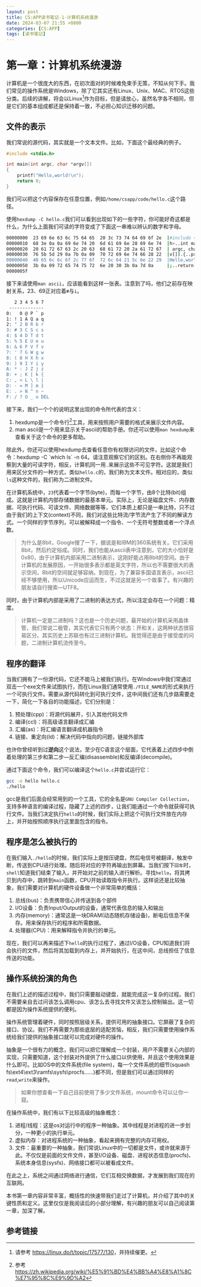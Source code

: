 ```yaml
---
layout: post
title: CS:APP读书笔记-1-计算机系统漫游
date: 2024-03-07 21:55 +0800
categories: [CS:APP]
tags: [读书笔记]
---
```

# 第一章：计算机系统漫游

计算机是一个很庞大的东西，在初次面对的时候难免束手无策，不知从何下手。我们常见的操作系统是Windows，除了它其实还有Linux、Unix、MAC、RTOS这些分类。后续的讲解，将会以Linux[^linux-for-what]作为目标，但是请放心，虽然名字各不相同，但是它们的基本组成都还是保持着一致，不必担心知识迁移的问题。

## 文件的表示

我们常说的源代码，其实就是一个文本文件。比如，下面这个最经典的例子。

```c
#include <stdio.h>

int main(int argc, char *argv[])
{
    printf("Hello,world!\n");
    return 0;
}
```

我们可以把这个内容保存在任意位置，例如`/home/csapp/code/hello.c`这个路径。

使用`hexdump -C hello.c`我们可以看到出现如下的一些字符，你可能好奇这都是什么，为什么上面我们可读的字符变成了下面这一串难以辨认的数字和字母。

```bash
00000000  23 69 6e 63 6c 75 64 65  20 3c 73 74 64 69 6f 2e  |#include <stdio.|
00000010  68 3e 0a 0a 69 6e 74 20  6d 61 69 6e 28 69 6e 74  |h>..int main(int|
00000020  20 61 72 67 63 2c 20 63  68 61 72 20 2a 61 72 67  | argc, char *arg|
00000030  76 5b 5d 29 0a 7b 0a 09  70 72 69 6e 74 66 28 22  |v[]).{..printf("|
00000040  48 65 6c 6c 6f 2c 77 6f  72 6c 64 21 5c 6e 22 29  |Hello,world!\n")|
00000050  3b 0a 09 72 65 74 75 72  6e 20 30 3b 0a 7d 0a     |;..return 0;.}.|
0000005f

```

接下来请使用`man ascii`，应该能看到这样一张表。注意到了吗，他们之前存在映射关系，23、69正对应着`#`与`i`。

```bash
   2 3 4 5 6 7       
 -------------
0:   0 @ P ` p
1: ! 1 A Q a q
2: " 2 B R b r
3: # 3 C S c s
4: $ 4 D T d t
5: % 5 E U e u
6: & 6 F V f v
7: ' 7 G W g w
8: ( 8 H X h x
9: ) 9 I Y i y
A: * : J Z j z
B: + ; K [ k {
C: , < L \ l |
D: - = M ] m }
E: . > N ^ n ~
F: / ? O _ o DEL

```

接下来，我们一个个的说明这里出现的命令所代表的含义：

1. hexdump是一个命令行[^cmd-for-what]工具，用来按照用户需要的格式来展示文件内容。
2. man ascii是一个用来显示关于ascii的帮助手册。你还可以使用`man hexdump`来查看关于这个命令的更多帮助。

除此外，你还可以使用hexdump去查看任意你有权限访问的文件，比如这个命令：hexdump -C \`which ls\` -n 64。请注意观察它们的区别。在右侧你不再能观察到大量的可读字符，相反，计算机同一用`.`来展示这些不可见字符。这就是我们用来区分文件的一种方式，类似`hello.c`的，我们称为文本文件。相对应的，类似`ls`这种文件的，我们称为二进制文件。

在计算机系统中，`23`代表着一个字节(byte)，而每一个字节，由8个比特(bit)组成。这就是计算机内部存储数据的最基本单元。实际上，无论是磁盘文件、内存数据、可执行代码、可读文件、网络数据等等，它们本质上都只是一串比特，只不过由于我们的上下文(context)不同，我们对这些比特流/字节流产生了不同的解读方式。一个同样的字节序列，可以被解释成一个指令、一个无符号整数或者一个浮点数。

> 为什么是8bit，Google搜了一下，据说是和IBM的360系统有关。它们采用8bit，然后约定俗成。同时，我们也能从ascii表中注意到，它的大小恰好是0x80，由于计算机内部采用二进制表示，这刚好能占用8bit的空间。由于计算机的发展原因，一开始很多表示都是英文字符，所以也不需要很大的表示空间，8bit的空间就足够容纳。到现在，为了兼容多国语言表示，ascii已经不够使用，所以Unicode应运而生，不过这就是另一个故事了。有兴趣的朋友请自行搜索—UTF8。

同时，由于计算机内部是采用了二进制的表达方式，所以注定会存在一个问题：精度。

> 计算机一定是二进制吗？这也是一个历史问题，最开始的计算机采用晶体管，我们常说二极管，其实代表它只有两个状态：开和关，这两种状态很容易区分。其实历史上苏联也有过三进制计算机。我觉得还是由于接受度的问题，二进制计算机流传至今。

## 程序的翻译

当我们拥有了一份源代码，它还不能马上被我们执行。在Windows中我们常通过双击一个exe文件来试图执行，而在Linux我们通常使用`./FILE_NAME`的形式来执行一个可执行文件。需要从源代码转化到可执行文件，这中间我们还有几步路需要走一下，简化一下各自的功能描述，它们分别是：

1. 预处理(cpp)：将源代码展开，引入其他代码文件
2. 编译(ccl)：将高级语言翻译成汇编
3. 汇编(as)：将汇编语言翻译成机器指令
4. 链接、重定向(ld)：解决代码中指向的问题，链接外部库

也许你曾经听到过**逆向**这个说法，至少在C语言这个层面，它代表着上述四步中倒着处理的第三步和第二步—反汇编(disassemble)和反编译(decompile)。

通过下面这个命令，我们可以编译这个`hello.c`并尝试运行它：

```bash
gcc -o hello hello.c 
./hello
```

gcc是我们后面会经常用到的一个工具，它的全名是`GNU Compiler Collection`，支持多种语言的编译过程，隐藏了上述的四步，让我们能通过一个命令就获得可执行文件。当我们决定执行`hello`的时候，我们实际上把这个可执行文件放在内存上，并开始按照顺序执行这里面包含的指令。

## 程序是怎么被执行的

在我们输入`./hello`的时候，我们实际上是按压键盘，然后电信号被翻译，触发中断，传送到CPU进行处理。随后将对应的字符再输出到屏幕。当我们按下`回车`时，`shell`知道我们结束了输入，并开始对之前的输入进行解析。寻找`hello`，将其拷贝到内存中，跳转到`main`函数，CPU开始读取指令并执行。这样说还是比较抽象，我们需要对计算机的硬件设备做一个非常简单的概括：

1. 总线(bus)：负责携带信心并传送到各个部件
2. I/O设备：负责Input/Output的设备，通常代表信息的输入和输出
3. 内存(memory)：通常这是一块DRAM(动态随机存储设备)，断电后信息不保存。用来保存执行的程序和所需数据。
4. 处理器(CPU)：用来解释指令并执行的单元。

现在，我们可以再来描述下`hello`的执行过程了，通过I/O设备，CPU知道我们将会执行的文件，然后将其加载到内存上，并开始执行，在这中间，总线担任了信息传送的功能。

## 操作系统扮演的角色

在我们上述的描述过程中，我们只需要敲动键盘，就能完成这一复杂的过程。我们不需要亲自去过问该怎么调用cpu、该怎么去寻找文件又该怎么控制输出。这一切都是因为操作系统提供的便利。

操作系统管理着硬件，同时按照层级关系，提供可用的抽象接口。它屏蔽了复杂的接口、协议。我们不再需要为那些底层的适配苦恼，相反，我们只需要使用操作系统给我们提供的抽象接口就可以完成对硬件的操作。

抽象是一个很有力的概念，我们可以把它理解成一个封装，用户不需要关心内部的实现，只需要知道，这个封装对外提供了什么接口以供使用，并且这个使用效果是什么即可。比如OS中的文件系统(file system)，每一个文件系统的细节(squash fs\ext4\ext3\ramfs\sysfs\procfs……)都不同，但是我们可以通过同样的`read`,`write`来操作。

> 如果你想查看一下自己目前使用了多少文件系统，mount命令可以让你一窥。

在操作系统中，我们有以下比较高级的抽象概念：

1. 进程/线程：这是os对运行中的程序一种抽象。其中线程是对进程的进一步划分，一种更小的执行单元。
2. 虚拟内存：对进程系统的一种抽象，看起来拥有完整的内存可用权。
3. 文件：最重要的一种抽象，我们常说Linux中的一切都是文件，或许就来源于此。不仅仅是前面的文件文件，甚至I/O设备、磁盘、进程状态信息(procfs)、系统本身信息(sysfs)、网络接口都可以被看成文件。

在此之上，系统之间通过网络进行通信，它们互相交换数据，才发展到我们现在的互联网。

本书第一章内容非常丰富，概括性的快速带我们走过了计算机，并介绍了其中的关键性质和定义。这里仅仅是我阅读后的小部分理解，有兴趣的朋友可以自己阅读第一章，加深了解。

## 参考链接

[^linux-for-what]: 请参考 <https://linux.do/t/topic/17577/130>，并持续催更。

[^cmd-for-what]: 参考 <https://zh.wikipedia.org/wiki/%E5%91%BD%E4%BB%A4%E8%A1%8C%E7%95%8C%E9%9D%A2>
